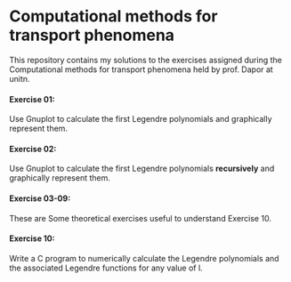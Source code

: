 # Computational methods for transport phenomena

This repository contains my solutions to the exercises assigned during the Computational methods for transport phenomena held by prof. Dapor at unitn.

#### Exercise 01:
Use Gnuplot to calculate the first Legendre polynomials and graphically represent them.

#### Exercise 02:
Use Gnuplot to calculate the first Legendre polynomials **recursively** and graphically represent them.

#### Exercise 03-09:
These are Some theoretical exercises useful to understand Exercise 10.

#### Exercise 10:
Write a C program to numerically calculate the Legendre polynomials and the associated Legendre functions for any value of l.
